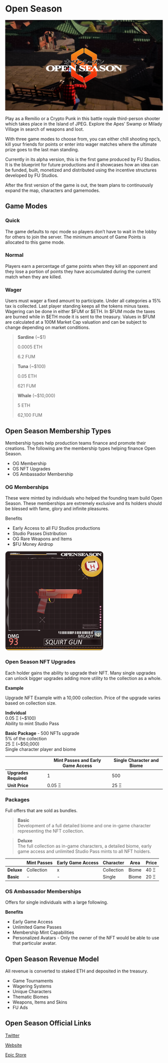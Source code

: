 # Open Season

![Open Season](.gitbook/assets/open-season.png)

Play as a Remilio or a Crypto Punk in this battle royale third-person shooter which takes place in the Island of JPEG. Explore the Apes’ Swamp or Milady Village in search of weapons and loot.

With three game modes to choose from, you can either chill shooting npc’s, kill your friends for points or enter into wager matches where the ultimate prize goes to the last man standing.

Currently in its alpha version, this is the first game produced by FU Studios. It is the blueprint for future productions and it showcases how an idea can be funded, built, monetized and distributed using the incentive structures developed by FU Studios.

After the first version of the game is out, the team plans to continuously expand the map, characters and gamemodes.

## Game Modes

### Quick

The game defaults to npc mode so players don’t have to wait in the lobby for others to join the server. The minimum amount of Game Points is allocated to this game mode.

### Normal

Players earn a percentage of game points when they kill an opponent and they lose a portion of points they have accumulated during the current match when they are killed.

### Wager

Users must wager a fixed amount to participate. Under all categories a 15% tax is collected. Last player standing keeps all the tokens minus taxes.
Wagering can be done in either $FUM or $ETH. In $FUM mode the taxes are burned while in $ETH mode it is sent to the treasury. Values in $FUM are calculated at a 100M Market Cap valuation and can be subject to change depending on market conditions.

> **Sardine** (~$1)
>
> 0.0005 ETH
>
> 6.2 FUM

> **Tuna** (~$100)
>
> 0.05 ETH
>
> 621 FUM

> **Whale** (~$10,000)
>
> 5 ETH
>
> 62,100 FUM

## Open Season Membership Types

Membership types help production teams finance and promote their creations. The following are the membership types helping finance Open Season.

- OG Membership
- OS NFT Upgrades
- OS Ambassador Membership

### OG Memberships

These were minted by individuals who helped the founding team build Open Season. These memberships are extremely exclusive and its holders should be blessed with fame, glory and infinite pleasures.

Benefits

- Early Access to all FU Studios productions
- Studio Passes Distribution
- OG Rare Weapons and Items
- $FU Money Airdrop

![OG Membership](.gitbook/assets/membership.png)

### Open Season NFT Upgrades

Each holder gains the ability to upgrade their NFT. Many single upgrades can unlock bigger upgrades adding more utility to the collection as a whole.

**Example**

Upgrade NFT Example with a 10,000 collection.
Price of the upgrade varies based on collection size.

**Individual**\
0.05 Ξ (~$100)\
Ability to mint Studio Pass

**Basic Package** - 500 NFTs upgrade\
5% of the collection\
25 Ξ (~$50,000)\
Single character player and biome

|                       | **Mint Passes and Early Game Access** | **Single Character and Biome** |
| --------------------- | ------------------------------------- | ------------------------------ |
| **Upgrades Required** | 1                                     | 500                            |
| **Unit Price**        | 0.05 Ξ                                | 25 Ξ                           |

### Packages

Full offers that are sold as bundles.

> **Basic**\
> Development of a full detailed biome and one in-game character representing the NFT collection.

> **Deluxe**\
> The full collection as in-game characters, a detailed biome, early game access and unlimited Studio Pass mints to all NFT holders.

|            | Mint Passes | Early Game Access | Character  | Area  | Price |
| ---------- | ----------- | ----------------- | ---------- | ----- | ----- |
| **Deluxe** | Collection  | x                 | Collection | Biome | 40 Ξ  |
| **Basic**  | -           | -                 | Single     | Biome | 20 Ξ  |

### OS Ambassador Memberships

Offers for single individuals with a large following.

**Benefits**

- Early Game Access
- Unlimited Game Passes
- Membership Mint Capabilities
- Personalized Avatars - Only the owner of the NFT would be able to use that particular avatar.

## Open Season Revenue Model

All revenue is converted to staked ETH and deposited in the treasury.

- Game Tournaments
- Wagering Systems
- Unique Characters
- Thematic Biomes
- Weapons, Items and Skins
- FU Ads

## Open Season Official Links

[Twitter](https://twitter.com/opunshizun)

[Website](https://openseason.games/)

[Epic Store](https://store.epicgames.com/en-US/p/openseason-75e993)
